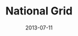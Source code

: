 ---
date: 2013-07-11
title: National Grid
categories: bronze
logo: National_Grid.png
www: http://www.nationalgridus.com/‎
---